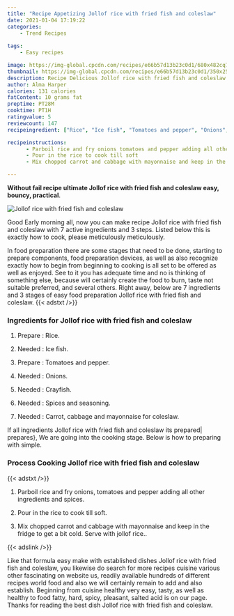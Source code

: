 ```yaml
---
title: "Recipe Appetizing Jollof rice with fried fish and coleslaw"
date: 2021-01-04 17:19:22
categories:
    - Trend Recipes
    
tags:
    - Easy recipes

image: https://img-global.cpcdn.com/recipes/e66b57d13b23c0d1/680x482cq70/jollof-rice-with-fried-fish-and-coleslaw-recipe-main-photo.jpg
thumbnail: https://img-global.cpcdn.com/recipes/e66b57d13b23c0d1/350x250cq70/jollof-rice-with-fried-fish-and-coleslaw-recipe-main-photo.jpg
description: Recipe Delicious Jollof rice with fried fish and coleslaw with 7 ingredients and 3 stages of easy cooking.
author: Alma Harper
calories: 131 calories
fatContent: 10 grams fat
preptime: PT28M
cooktime: PT1H
ratingvalue: 5
reviewcount: 147
recipeingredient: ["Rice", "Ice fish", "Tomatoes and pepper", "Onions", "Crayfish", "Spices and seasoning", "Carrot cabbage and mayonnaise for coleslaw"]

recipeinstructions: 
      - Parboil rice and fry onions tomatoes and pepper adding all other ingredients and spices 
      - Pour in the rice to cook till soft 
      - Mix chopped carrot and cabbage with mayonnaise and keep in the fridge to get a bit cold Serve with jollof rice

---
```




**Without fail recipe ultimate Jollof rice with fried fish and coleslaw easy, bouncy, practical**. 


![Jollof rice with fried fish and coleslaw](https://img-global.cpcdn.com/recipes/e66b57d13b23c0d1/680x482cq70/jollof-rice-with-fried-fish-and-coleslaw-recipe-main-photo.jpg "Jollof rice with fried fish and coleslaw")




Good Early morning all, now you can make recipe Jollof rice with fried fish and coleslaw with 7 active ingredients and 3 steps. Listed below this is exactly how to cook, please meticulously meticulously.

In food preparation there are some stages that need to be done, starting to prepare components, food preparation devices, as well as also recognize exactly how to begin from beginning to cooking is all set to be offered as well as enjoyed. See to it you has adequate time and no is thinking of something else, because will certainly create the food to burn, taste not suitable preferred, and several others. Right away, below are 7 ingredients and 3 stages of easy food preparation Jollof rice with fried fish and coleslaw.
{{< adstxt />}}

### Ingredients for Jollof rice with fried fish and coleslaw


1. Prepare  : Rice.

1. Needed  : Ice fish.

1. Prepare  : Tomatoes and pepper.

1. Needed  : Onions.

1. Needed  : Crayfish.

1. Needed  : Spices and seasoning.

1. Needed  : Carrot, cabbage and mayonnaise for coleslaw.



If all ingredients Jollof rice with fried fish and coleslaw its prepared| prepares}, We are going into the cooking stage. Below is how to preparing with simple.

### Process Cooking Jollof rice with fried fish and coleslaw

{{< adstxt />}}


1. Parboil rice and fry onions, tomatoes and pepper adding all other ingredients and spices.



1. Pour in the rice to cook till soft.



1. Mix chopped carrot and cabbage with mayonnaise and keep in the fridge to get a bit cold. Serve with jollof rice..





{{< adslink />}}

Like that formula easy make with established dishes Jollof rice with fried fish and coleslaw, you likewise do search for more recipes cuisine various other fascinating on website us, readily available hundreds of different recipes world food and also we will certainly remain to add and also establish. Beginning from cuisine healthy very easy, tasty, as well as healthy to food fatty, hard, spicy, pleasant, salted acid is on our page. Thanks for reading the best dish Jollof rice with fried fish and coleslaw.

